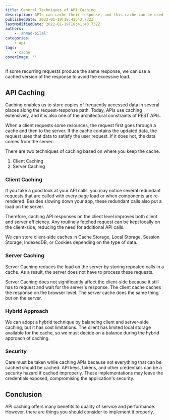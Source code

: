 ```yaml
---
title: General Techniques of API Caching
description: APIs can cache their response, and this cache can be used to fetch the same response later. When implemented correctly, API caching offers a great level of efficiency.
publishedDate: 2022-01-19T18:41:43.732Z
lastModifiedDate: 2022-01-19T18:41:43.732Z
authors:
    - 'ahmad-bilal'
categories:
    - api
tags:
    - cache
coverImage: ''
---
```


<Lead>

If some recurring requests produce the same response, we can use a cached version of the response to avoid the excessive load.

</Lead>

## API Caching

Caching enables us to store copies of frequently accessed data in several places along the request-response path. Today, APIs use caching extensively, and it is also one of the architectural constraints of REST APIs.

When a client requests some resources, the request first goes through a cache and then to the server. If the cache contains the updated data, the request uses that data to satisfy the user request. If it does not, the data comes from the server.

There are two techniques of caching based on where you keep the cache.

1. Client Caching
2. Server Caching

### Client Caching

If you take a good look at your API calls, you may notice several redundant requests that are called with every page load or when components are re-rendered. Besides slowing down your app, these redundant calls also put a load on the server.

Therefore, caching API responses on the client level improves both client and server efficiency. Any routinely fetched request can be kept locally on the client-side, reducing the need for additional API calls.

We can store client-side caches in Cache Storage, Local Storage, Session Storage, IndexedDB, or Cookies depending on the type of data.

### Server Caching

Server Caching reduces the load on the server by storing repeated calls in a cache. As a result, the server does not have to process these requests.

Server Caching does not significantly affect the client-side because it still has to request and wait for the server's response. The client cache caches the response on the browser level. The server cache does the same thing but on the server.

### Hybrid Approach

We can adopt a hybrid technique by balancing client and server-side caching, but it has cost limitations. The client has limited local storage available for the cache, so we must decide on a balance during the hybrid approach of caching.

### Security

Care must be taken while caching APIs because not everything that can be cached should be cached. API keys, tokens, and other credentials can be a security hazard if cached improperly. These implementations may leave the credentials exposed, compromising the application's security.

## Conclusion

API caching offers many benefits to quality of service and performance. However, there are things you should consider to implement it properly.
